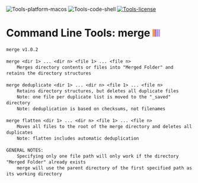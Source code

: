 ![Tools-platform-macos](https://img.shields.io/badge/platform-macOS-lightgrey.svg)
![Tools-code-shell](https://img.shields.io/badge/code-shell-yellow.svg)
[![Tools-license](http://img.shields.io/badge/license-MIT+-blue.svg)](https://github.com/JayBrown/Tools/blob/master/license.md)

# Command Line Tools: merge <img src="https://github.com/JayBrown/Tools/blob/master/img/jb-img.png" height="20px"/>
```
merge v1.0.2

merge <dir 1> ... <dir n> <file 1> ... <file n>
	Merges directory contents or files into "Merged Folder" and retains the directory structures

merge deduplicate <dir 1> ... <dir n> <file 1> ... <file n>
	Retains directory structures, but deletes all duplicate files
	Note: one file per duplicate list is moved to the "_saved" directory
	Note: deduplication is based on checksums, not filenames

merge flatten <dir 1> ... <dir n> <file 1> ... <file n>
	Moves all files to the root of the merge directory and deletes all duplicates
	Note: flatten includes automatic deduplication

GENERAL NOTES:
	Specifying only one file path will only work if the directory "Merged Folder" already exists
	merge will use the parent directory of the first specified path as its working directory
```
